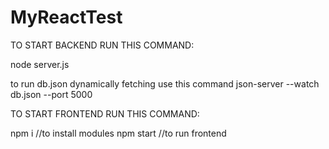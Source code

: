 # MyReactTest


TO START BACKEND RUN THIS COMMAND:

node server.js

to run db.json dynamically fetching use this command
json-server --watch db.json --port 5000


TO START FRONTEND RUN THIS COMMAND:

npm i //to install modules
npm start //to run frontend


